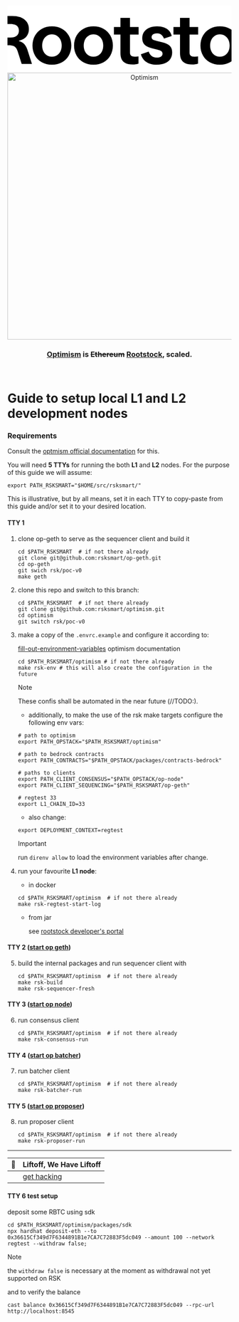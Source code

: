 
<div align="center">
  <div>
  <svg xmlns="http://www.w3.org/2000/svg" version="1.1" width="100%" height="100px" viewBox="39.3 0 100 29.7" style="background-color: rgb(255, 255, 255);">
      <defs/>
      <g clip-path="url(#clip0_2294_8879)"><path d="M32.4087 25.8857V4.49951H41.4337C43.0323 4.49951 44.3984 4.74467 45.5029 5.23498C46.6074 5.72529 47.4503 6.40307 48.0171 7.26833C48.5839 8.13358 48.86 9.14305 48.86 10.2967C48.86 11.1908 48.7002 11.984 48.3659 12.705C48.0316 13.4261 47.5375 14.0173 46.869 14.5076C46.2005 14.9979 45.4012 15.3296 44.442 15.5171V15.7046C45.1687 15.8776 45.779 16.166 46.2732 16.5698C46.7673 16.9736 47.1742 17.4639 47.4939 18.0263C47.8282 18.6032 48.1188 19.2954 48.3804 20.1318L50.2261 25.8713H45.6337L44.006 20.7663C43.7735 19.9443 43.4974 19.3098 43.1776 18.8483C42.8579 18.3868 42.451 18.0552 41.9278 17.8533C41.4046 17.6514 40.7361 17.536 39.8932 17.536H36.8994V25.8569H32.4087V25.8857ZM40.6634 14.1183C41.4191 14.1183 42.0731 14.0029 42.6399 13.7866C43.1922 13.5703 43.6282 13.2242 43.9333 12.7627C44.2385 12.3012 44.3984 11.7244 44.3984 11.061C44.3984 10.3832 44.2385 9.82083 43.9333 9.37378C43.6282 8.92673 43.1922 8.59505 42.6399 8.39316C42.0877 8.19127 41.4191 8.0759 40.6634 8.0759H36.8994V14.1327H40.6634V14.1183Z" fill="#000000"></path><path d="M59.1203 26.246C57.4926 26.246 56.0247 25.8855 54.7168 25.1789C53.3943 24.4723 52.3624 23.4628 51.6067 22.1649C50.851 20.867 50.4731 19.3817 50.4731 17.7089C50.4731 16.0505 50.851 14.5651 51.5922 13.2672C52.3334 11.9693 53.3797 10.9455 54.6877 10.2244C56.0102 9.48894 57.4926 9.12842 59.1493 9.12842C60.8061 9.12842 62.2885 9.48894 63.5964 10.2244C64.9044 10.9455 65.9362 11.9693 66.6774 13.2672C67.4186 14.5651 67.7965 16.0505 67.7965 17.7233C67.7965 19.3817 67.4186 20.867 66.6629 22.1649C65.9072 23.4628 64.8753 24.4723 63.5674 25.1933C62.2449 25.8855 60.7625 26.246 59.1203 26.246ZM59.1203 22.6841C59.9487 22.6841 60.6898 22.4822 61.3438 22.0784C61.9978 21.6746 62.521 21.0978 62.9134 20.3479C63.2912 19.598 63.4947 18.7183 63.4947 17.7089C63.4947 16.7138 63.3058 15.8341 62.9279 15.0698C62.5501 14.3199 62.0269 13.7287 61.3729 13.3249C60.7189 12.9211 59.9632 12.7048 59.1348 12.7048C58.3064 12.7048 57.5652 12.9067 56.9113 13.3249C56.2573 13.7287 55.7341 14.3199 55.3562 15.0698C54.9784 15.8197 54.7894 16.7138 54.7894 17.7233C54.7894 18.7183 54.9784 19.598 55.3708 20.3479C55.7486 21.0978 56.2718 21.6746 56.9258 22.0784C57.5507 22.4822 58.2919 22.6841 59.1203 22.6841Z" fill="#000000"></path><path d="M77.6645 26.246C76.0368 26.246 74.5689 25.8855 73.261 25.1789C71.9385 24.4723 70.9066 23.4628 70.1509 22.1649C69.3952 20.867 69.0173 19.3817 69.0173 17.7089C69.0173 16.0505 69.3952 14.5651 70.1364 13.2672C70.8776 11.9693 71.9239 10.9455 73.2319 10.2244C74.5544 9.48894 76.0368 9.12842 77.6935 9.12842C79.3503 9.12842 80.8327 9.48894 82.1406 10.2244C83.4486 10.9455 84.4804 11.9693 85.2216 13.2672C85.9628 14.5651 86.3406 16.0505 86.3406 17.7233C86.3406 19.3817 85.9628 20.867 85.2071 22.1649C84.4514 23.4628 83.4195 24.4723 82.1116 25.1933C80.7891 25.8855 79.3067 26.246 77.6645 26.246ZM77.6645 22.6841C78.4928 22.6841 79.234 22.4822 79.888 22.0784C80.542 21.6746 81.0652 21.0978 81.4576 20.3479C81.8354 19.598 82.0389 18.7183 82.0389 17.7089C82.0389 16.7138 81.85 15.8341 81.4721 15.0698C81.0942 14.3199 80.5711 13.7287 79.9171 13.3249C79.2631 12.9211 78.5074 12.7048 77.679 12.7048C76.8506 12.7048 76.1094 12.9067 75.4554 13.3249C74.8015 13.7287 74.2783 14.3199 73.9004 15.0698C73.5226 15.8197 73.3336 16.7138 73.3336 17.7233C73.3336 18.7183 73.5226 19.598 73.915 20.3479C74.2928 21.0978 74.816 21.6746 75.47 22.0784C76.0949 22.4822 76.8361 22.6841 77.6645 22.6841Z" fill="#000000"></path><path d="M95.2057 26.1453C93.8251 26.1453 92.7206 25.929 91.9213 25.4964C91.1074 25.0637 90.5406 24.4725 90.2209 23.7514C89.8867 23.016 89.7268 22.1507 89.7268 21.1557V12.806H86.8057V9.4459H89.7268V5.33594H93.985V9.4459H97.8217V12.7915H93.985V20.9249C93.985 21.4874 94.1594 21.92 94.5081 22.2228C94.8569 22.5257 95.4237 22.6699 96.2085 22.6699C96.7026 22.6699 97.2258 22.6122 97.7781 22.5112V25.7415C96.9788 26.0155 96.1213 26.1453 95.2057 26.1453Z" fill="#000000"></path><path d="M105.902 26.2607C104.071 26.2607 102.545 25.8569 101.324 25.0494C100.103 24.2418 99.2749 23.0881 98.8389 21.5739L102.327 20.4058C102.617 21.2567 103.068 21.92 103.664 22.3815C104.26 22.843 105.001 23.0737 105.858 23.0737C106.73 23.0737 107.384 22.9151 107.835 22.6122C108.285 22.3094 108.503 21.8912 108.503 21.4009C108.503 20.9971 108.402 20.6654 108.198 20.4347C107.995 20.1895 107.646 19.9876 107.166 19.8002C106.687 19.6271 105.989 19.4396 105.103 19.2377C103.707 18.9349 102.603 18.5888 101.804 18.1994C101.004 17.8101 100.408 17.3198 100.031 16.6997C99.6527 16.0796 99.4493 15.3152 99.4493 14.3635C99.4493 13.3107 99.7254 12.4022 100.263 11.6091C100.801 10.8159 101.571 10.2102 102.588 9.7632C103.606 9.33057 104.768 9.11426 106.091 9.11426C107.253 9.11426 108.285 9.27289 109.186 9.60457C110.087 9.93625 110.814 10.4266 111.395 11.0755C111.977 11.7244 112.384 12.5176 112.602 13.4405L109.143 14.5942C108.896 13.8732 108.503 13.3107 107.995 12.8925C107.471 12.4888 106.847 12.2724 106.12 12.2724C105.611 12.2724 105.175 12.3301 104.797 12.4599C104.42 12.5897 104.129 12.7772 103.925 13.0223C103.722 13.2675 103.62 13.5559 103.62 13.8876C103.62 14.2625 103.707 14.5654 103.896 14.7817C104.071 14.998 104.405 15.1855 104.87 15.3441C105.335 15.5027 106.018 15.6758 106.905 15.8632C108.373 16.1805 109.535 16.5266 110.364 16.916C111.192 17.2909 111.817 17.7956 112.209 18.4013C112.602 19.0214 112.805 19.8002 112.805 20.7808C112.805 21.8912 112.543 22.843 112.006 23.665C111.468 24.4725 110.683 25.107 109.651 25.5685C108.62 26.03 107.37 26.2607 105.902 26.2607Z" fill="#000000"></path><path d="M121.787 26.1453C120.406 26.1453 119.301 25.929 118.502 25.4964C117.688 25.0637 117.121 24.4725 116.802 23.7514C116.467 23.016 116.308 22.1507 116.308 21.1557V12.806H113.386V9.4459H116.308V5.33594H120.566V9.4459H124.402V12.7915H120.566V20.9249C120.566 21.4874 120.74 21.92 121.089 22.2228C121.438 22.5257 122.005 22.6699 122.789 22.6699C123.283 22.6699 123.807 22.6122 124.359 22.5112V25.7415C123.56 26.0155 122.702 26.1453 121.787 26.1453Z" fill="#000000"></path><path d="M134.081 26.246C132.454 26.246 130.986 25.8855 129.678 25.1789C128.355 24.4723 127.324 23.4628 126.568 22.1649C125.812 20.867 125.434 19.3817 125.434 17.7089C125.434 16.0505 125.812 14.5651 126.553 13.2672C127.295 11.9693 128.341 10.9455 129.649 10.2244C130.971 9.48894 132.454 9.12842 134.111 9.12842C135.767 9.12842 137.25 9.48894 138.558 10.2244C139.866 10.9455 140.897 11.9693 141.639 13.2672C142.38 14.5651 142.758 16.0505 142.758 17.7233C142.758 19.3817 142.38 20.867 141.624 22.1649C140.868 23.4628 139.837 24.4723 138.529 25.1933C137.206 25.8855 135.738 26.246 134.081 26.246ZM134.081 22.6841C134.91 22.6841 135.651 22.4822 136.305 22.0784C136.959 21.6746 137.482 21.0978 137.875 20.3479C138.252 19.598 138.456 18.7183 138.456 17.7089C138.456 16.7138 138.267 15.8341 137.889 15.0698C137.511 14.3199 136.988 13.7287 136.334 13.3249C135.68 12.9211 134.924 12.7048 134.096 12.7048C133.268 12.7048 132.526 12.9067 131.872 13.3249C131.218 13.7287 130.695 14.3199 130.317 15.0698C129.94 15.8197 129.751 16.7138 129.751 17.7233C129.751 18.7183 129.94 19.598 130.332 20.3479C130.71 21.0978 131.233 21.6746 131.887 22.0784C132.526 22.4822 133.253 22.6841 134.081 22.6841Z" fill="#000000"></path><path d="M153.003 26.2605C151.463 26.2605 150.039 25.9432 148.731 25.2943C147.408 24.6453 146.362 23.6792 145.563 22.3957C144.763 21.1122 144.371 19.5692 144.371 17.781C144.371 16.0072 144.749 14.4786 145.519 13.1663C146.289 11.854 147.321 10.859 148.629 10.1523C149.937 9.44571 151.39 9.09961 152.974 9.09961C154.282 9.09961 155.46 9.34476 156.506 9.83508C157.552 10.3254 158.439 10.9887 159.136 11.8396C159.834 12.6904 160.343 13.6566 160.633 14.7382L156.956 15.7909C156.782 15.1852 156.506 14.6517 156.157 14.1902C155.808 13.7287 155.372 13.3538 154.864 13.0798C154.355 12.8058 153.759 12.676 153.105 12.676C152.233 12.676 151.448 12.8923 150.765 13.3105C150.082 13.7287 149.545 14.32 149.167 15.0843C148.789 15.8486 148.585 16.7283 148.585 17.7089C148.585 18.7328 148.789 19.6125 149.196 20.3623C149.603 21.1122 150.155 21.6891 150.838 22.0784C151.521 22.4678 152.262 22.6697 153.076 22.6697C153.73 22.6697 154.311 22.5399 154.835 22.2803C155.358 22.0207 155.794 21.6602 156.157 21.2276C156.52 20.7805 156.797 20.2902 156.985 19.7567L160.648 20.8382C160.386 21.8044 159.921 22.6985 159.253 23.5349C158.584 24.3569 157.712 25.0203 156.637 25.525C155.576 26.0009 154.37 26.2605 153.003 26.2605Z" fill="#000000"></path><path d="M162.726 25.8857V4.49951H166.984V16.0074L173.669 9.44588H178.596L171.475 16.2814L178.552 25.8857H173.582L168.452 18.8483L166.97 20.2327V25.8857H162.726Z" fill="#000000"></path><path d="M13.1815 8.46523C15.3968 8.46523 17.1926 6.68324 17.1926 4.48505C17.1926 2.28687 15.3968 0.504883 13.1815 0.504883C10.9662 0.504883 9.17041 2.28687 9.17041 4.48505C9.17041 6.68324 10.9662 8.46523 13.1815 8.46523Z" fill="#000000"></path><path d="M24.3283 16.7859C22.41 15.6899 19.9539 16.3389 18.8494 18.2424C18.4715 18.8914 18.2971 19.6124 18.3117 20.319C18.3553 22.0784 16.7566 22.9869 15.2452 22.0784C15.1871 22.0496 15.1289 22.0063 15.0563 21.9775C13.5303 21.1266 13.5303 19.324 15.0563 18.4876C16.3061 17.8098 17.1636 16.4975 17.1636 14.9833C17.1636 14.9545 17.1636 14.9256 17.1636 14.8968C17.12 13.1374 18.7186 12.2289 20.23 13.1374C21.4363 13.8729 23.0058 13.9306 24.3138 13.1807C26.2321 12.0847 26.8861 9.64758 25.7816 7.74401C24.6771 5.84045 22.221 5.19151 20.3027 6.2875C18.9947 7.03739 18.2681 8.4218 18.2971 9.82063C18.3407 11.58 16.7421 12.4885 15.2452 11.58C14.6348 11.205 13.9227 10.9887 13.1525 10.9887C12.3822 10.9887 11.6701 11.205 11.0597 11.5656C9.54827 12.4597 7.96417 11.5511 8.00777 9.8062C8.03684 8.39296 7.31019 7.02297 6.00222 6.27308C4.08387 5.17709 1.62779 5.84045 0.523287 7.74401C-0.58122 9.64758 0.087297 12.0847 2.00565 13.1807C3.31362 13.9306 4.88318 13.8585 6.08942 13.1374C7.60085 12.2289 9.18495 13.1374 9.14135 14.8968C9.14135 14.9256 9.14135 14.9545 9.14135 14.9833C9.14135 16.4975 9.98426 17.8098 11.2486 18.4876C12.7746 19.3384 12.7746 21.141 11.2486 21.9775C11.1905 22.0063 11.1324 22.0496 11.0742 22.0784C9.5628 22.9725 7.97871 22.064 8.02231 20.319C8.03684 19.6124 7.86244 18.8914 7.48459 18.228C6.38008 16.3245 3.92401 15.6755 2.00565 16.7715C0.087297 17.8963 -0.566687 20.3335 0.53782 22.237C1.64233 24.1406 4.0984 24.7895 6.01676 23.6935C6.04582 23.6791 6.06035 23.6647 6.08942 23.6503C7.60085 22.7418 9.18495 23.6503 9.14135 25.4096C9.14135 25.4385 9.14135 25.4673 9.14135 25.5106C9.14135 27.7026 10.9434 29.4907 13.1525 29.4907C15.3615 29.4907 17.1636 27.7026 17.1636 25.5106C17.1636 25.4817 17.1636 25.4529 17.1636 25.4241C17.12 23.6647 18.7186 22.7562 20.23 23.6647C20.2591 23.6791 20.2881 23.6935 20.3172 23.7224C22.2356 24.8184 24.6916 24.1694 25.7961 22.2659C26.9007 20.319 26.2467 17.8819 24.3283 16.7859Z" fill="#000000"></path></g>
  </svg>
</div>
  <a href="https://optimism.io"><img alt="Optimism" src="https://raw.githubusercontent.com/ethereum-optimism/brand-kit/main/assets/svg/OPTIMISM-R.svg" width=600></a>
  <br />
  <h3><a href="https://optimism.io">Optimism</a> is <del>Ethereum</del> <ins>Rootstock</ins>, scaled.</h3>
  <br />
</div>

# Guide to setup local L1 and L2 development nodes

### Requirements

Consult the [optmism official documentation](https://docs.optimism.io/builders/chain-operators/tutorials/create-l2-rollup#software-dependencies) for this.

You will need **5 TTYs** for running the both **L1** and **L2** nodes.
For the purpose of this guide we will assume:

```shell
export PATH_RSKSMART="$HOME/src/rsksmart/"
```

This is illustrative, but by all means, set it in each TTY to copy-paste from this guide and/or set it to your desired location.

#### TTY 1

1. clone op-geth to serve as the sequencer client and build it

    ```shell
    cd $PATH_RSKSMART  # if not there already
    git clone git@github.com:rsksmart/op-geth.git
    cd op-geth
    git swich rsk/poc-v0
    make geth
    ```


2. clone this repo and switch to this branch:

    ```shell
    cd $PATH_RSKSMART  # if not there already
    git clone git@github.com:rsksmart/optimism.git
    cd optimism
    git switch rsk/poc-v0
    ```

3. make a copy of the `.envrc.example` and configure it according to:

    [fill-out-environment-variables](https://docs.optimism.io/builders/chain-operators/tutorials/create-l2-rollup#fill-out-environment-variables) optimism documentation

    ```shell
    cd $PATH_RSKSMART/optimism # if not there already
    make rsk-env # this will also create the configuration in the future
    ```

      > [!NOTE]
      > These confis shall be automated in the near future (//TODO:).

      - additionally, to make the use of the rsk make targets configure the following env vars:

    ```shell
    # path to optimism
    export PATH_OPSTACK="$PATH_RSKSMART/optimism"

    # path to bedrock contracts
    export PATH_CONTRACTS="$PATH_OPSTACK/packages/contracts-bedrock"

    # paths to clients
    export PATH_CLIENT_CONSENSUS="$PATH_OPSTACK/op-node"
    export PATH_CLIENT_SEQUENCING="$PATH_RSKSMART/op-geth"

    # regtest 33
    export L1_CHAIN_ID=33
    ```

      - also change:
      ```shell
      export DEPLOYMENT_CONTEXT=regtest
      ```

    > [!IMPORTANT]
    > run `direnv allow` to load the environment variables after change.

4. run your favourite **L1 node**:

    - in docker

    ```shell
    cd $PATH_RSKSMART/optimism  # if not there already
    make rsk-regtest-start-log
    ```

    - from jar

      see [rootstock developer's portal](https://dev.rootstock.io/rsk/node/install/operating-systems/java)

#### TTY 2 ([start op geth](https://docs.optimism.io/builders/chain-operators/tutorials/create-l2-rollup#start-op-geth))

5. build the internal packages and run sequencer client with

    ```shell
    cd $PATH_RSKSMART/optimism  # if not there already
    make rsk-build
    make rsk-sequencer-fresh
    ```

#### TTY 3 ([start op node](https://docs.optimism.io/builders/chain-operators/tutorials/create-l2-rollup#start-op-node))

6. run consensus client

    ```shell
    cd $PATH_RSKSMART/optimism  # if not there already
    make rsk-consensus-run
    ```

#### TTY 4 ([start op batcher](https://docs.optimism.io/builders/chain-operators/tutorials/create-l2-rollup#start-op-batcher))

7. run batcher client

    ```shell
    cd $PATH_RSKSMART/optimism  # if not there already
    make rsk-batcher-run
    ```

#### TTY 5 ([start op proposer](https://docs.optimism.io/builders/chain-operators/tutorials/create-l2-rollup#start-op-proposer))

8. run proposer client

    ```shell
    cd $PATH_RSKSMART/optimism  # if not there already
    make rsk-proposer-run
    ```

---

| :rocket:    | Liftoff, We Have Liftoff|
|---------------|:----------------------------------------|
||[get hacking](https://docs.optimism.io/builders/chain-operators/hacks/overview)|

#### TTY 6 test setup

deposit some RBTC using sdk

```shell
cd $PATH_RSKSMART/optimism/packages/sdk
npx hardhat deposit-eth --to 0x36615Cf349d7F6344891B1e7CA7C72883F5dc049 --amount 100 --network regtest --withdraw false;
```

> [!NOTE]
> the `withdraw false` is necessary at the moment as withdrawal not yet supported on RSK

and to verify the balance

```shell
cast balance 0x36615Cf349d7F6344891B1e7CA7C72883F5dc049 --rpc-url http://localhost:8545
```
